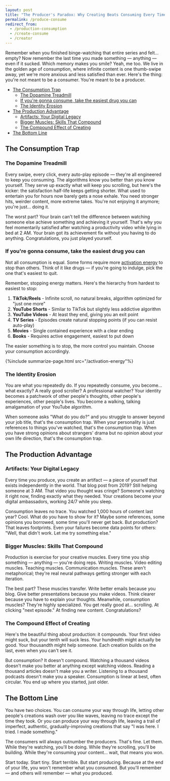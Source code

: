 ```yaml
---
layout: post
title: "The Producer's Paradox: Why Creating Beats Consuming Every Time"
permalink: /produce-consume
redirect_from:
  - /production-consumption
  - /create-consume
  - /creator
---
```


Remember when you finished binge-watching that entire series and felt... empty? Now remember the last time you made something — anything — even if it sucked. Which memory makes you smile? Yeah, me too. We live in the golden age of consumption, where infinite content is one thumb-swipe away, yet we're more anxious and less satisfied than ever. Here's the thing: you're not meant to be a consumer. You're meant to be a producer.

<!-- prettier-ignore-start -->
<!-- vim-markdown-toc-start -->

- [The Consumption Trap](#the-consumption-trap)
  - [The Dopamine Treadmill](#the-dopamine-treadmill)
  - [If you're gonna consume, take the easiest drug you can](#if-youre-gonna-consume-take-the-easiest-drug-you-can)
  - [The Identity Erosion](#the-identity-erosion)
- [The Production Advantage](#the-production-advantage)
  - [Artifacts: Your Digital Legacy](#artifacts-your-digital-legacy)
  - [Bigger Muscles: Skills That Compound](#bigger-muscles-skills-that-compound)
  - [The Compound Effect of Creating](#the-compound-effect-of-creating)
- [The Bottom Line](#the-bottom-line)

<!-- vim-markdown-toc-end -->
<!-- prettier-ignore-end -->

## The Consumption Trap

### The Dopamine Treadmill

Every swipe, every click, every auto-play episode — they're all engineered to keep you consuming. The algorithms know you better than you know yourself. They serve up exactly what will keep you scrolling, but here's the kicker: the satisfaction half-life keeps getting shorter. What used to entertain you for hours now barely gets a nose exhale. You need stronger hits, weirder content, more extreme takes. You're not enjoying it anymore; you're just... doing it.

The worst part? Your brain can't tell the difference between watching someone else achieve something and achieving it yourself. That's why you feel momentarily satisfied after watching a productivity video while lying in bed at 2 AM. Your brain got its achievement fix without you having to do anything. Congratulations, you just played yourself.

### If you're gonna consume, take the easiest drug you can

Not all consumption is equal. Some forms require more [activation energy](/activation) to stop than others. Think of it like drugs — if you're going to indulge, pick the one that's easiest to quit.

Remember, stopping energy matters. Here's the hierarchy from hardest to easiest to stop:

1. **TikTok/Reels** - Infinite scroll, no natural breaks, algorithm optimized for "just one more"
2. **YouTube Shorts** - Similar to TikTok but slightly less addictive algorithm
3. **YouTube Videos** - At least they end, giving you an exit point
4. **TV Series** - Episodes create natural stopping points (if you can resist auto-play)
5. **Movies** - Single contained experience with a clear ending
6. **Books** - Requires active engagement, easiest to put down

The easier something is to stop, the more control you maintain. Choose your consumption accordingly.

{%include summarize-page.html src="/activation-energy"%}

### The Identity Erosion

You are what you repeatedly do. If you repeatedly consume, you become... what exactly? A really good scroller? A professional watcher? Your identity becomes a patchwork of other people's thoughts, other people's experiences, other people's lives. You become a walking, talking amalgamation of your YouTube algorithm.

When someone asks "What do you do?" and you struggle to answer beyond your job title, that's the consumption trap. When your personality is just references to things you've watched, that's the consumption trap. When you have strong opinions about strangers' drama but no opinion about your own life direction, that's the consumption trap.

## The Production Advantage

### Artifacts: Your Digital Legacy

Every time you produce, you create an artifact — a piece of yourself that exists independently in the world. That blog post from 2019? Still helping someone at 3 AM. That video you thought was cringe? Someone's watching it right now, finding exactly what they needed. Your creations become your digital ambassadors, working 24/7 while you sleep.

Consumption leaves no trace. You watched 1,000 hours of content last year? Cool. What do you have to show for it? Maybe some references, some opinions you borrowed, some time you'll never get back. But production? That leaves footprints. Even your failures become data points for others: "Well, that didn't work. Let me try something else."

### Bigger Muscles: Skills That Compound

Production is exercise for your creative muscles. Every time you ship something — anything — you're doing reps. Writing muscles. Video editing muscles. Teaching muscles. Communication muscles. These aren't metaphorical; they're real neural pathways getting stronger with each iteration.

The best part? These muscles transfer. Write better emails because you blog. Give better presentations because you make videos. Think clearer because you have to explain your thoughts. Meanwhile, consumption muscles? They're highly specialized. You get really good at... scrolling. At clicking "next episode." At finding new content. Congratulations?

### The Compound Effect of Creating

Here's the beautiful thing about production: it compounds. Your first video might suck, but your tenth will suck less. Your hundredth might actually be good. Your thousandth might help someone. Each creation builds on the last, even when you can't see it.

But consumption? It doesn't compound. Watching a thousand videos doesn't make you better at anything except watching videos. Reading a thousand articles doesn't make you a writer. Listening to a thousand podcasts doesn't make you a speaker. Consumption is linear at best, often circular. You end up where you started, just older.

## The Bottom Line

You have two choices. You can consume your way through life, letting other people's creations wash over you like waves, leaving no trace except the time they took. Or you can produce your way through life, leaving a trail of imperfect, authentic, gradually-improving creations that say "I was here. I tried. I made something."

The consumers will always outnumber the producers. That's fine. Let them. While they're watching, you'll be doing. While they're scrolling, you'll be building. While they're consuming your content... wait, that means you won.

Start today. Start tiny. Start terrible. But start producing. Because at the end of your life, you won't remember what you consumed. But you'll remember — and others will remember — what you produced.
